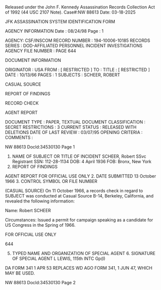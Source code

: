 Released under the John F. Kennedy
Assassination Records Collection Act of
1992 (44 USC 2107 Note). Case#:NW
88613 Date: 03-18-2025

JFK ASSASSINATION SYSTEM
IDENTIFICATION FORM

AGENCY INFORMATION
Date : 08/24/98
Page : 1

AGENCY: CSF/INSCOM
RECORD NUMBER : 194-10006-10185
RECORDS SERIES : DOD-AFFILIATED PERSONNEL INCIDENT INVESTIGATIONS
AGENCY FILE NUMBER : PAGE 644

DOCUMENT INFORMATION

ORIGINATOR : USA
FROM : [ RESTRICTED ]
TO :
TITLE : [ RESTRICTED ]
DATE : 10/13/66
PAGES : 1
SUBJECTS : SCHEER, ROBERT

CASUAL SOURCE

REPORT OF FINDINGS

RECORD CHECK

AGENT REPORT

DOCUMENT TYPE : PAPER, TEXTUAL DOCUMENT
CLASSIFICATION : SECRET
RESTRICTIONS : 3
CURRENT STATUS : RELEASED WITH DELETIONS
DATE OF LAST REVIEW : 03/07/95
OPENING CRITERIA :
COMMENTS :

NW 88613 Docld:34530130 Page 1

1. NAME OF SUBJECT OR TITLE OF INCIDENT
SCHEER, Robert
SSvc Registrant SSN: 112-28-1134
DOB: 4 April 1936
FOB: Bronx, New York
4. REPORT OF FINDINGS

AGENT REPORT
FOR OFFICIAL USE ONLY
2. DATE SUBMITTED
13 October 1966
3. CONTROL SYMBOL OR FILE NUMBER

(CASUAL SOURCE) On 11 October 1966, a records check in regard to
SUBJECT was conducted at Casual Source B-14, Berkeley, California, and revealed
the following information:

Name: Robert SCHEER

Circumstances: Issued a permit for campaign speaking as a
candidate for US Congress in the Spring of
1966.

FOR OFFICIAL USE ONLY

644

5. TYPED NAME AND ORGANIZATION OF SPECIAL AGENT 6. SIGNATURE OF SPECIAL AGENT
L LEWIS, 115th INTC Gp(I)

DA FORM 341
1 APR 53 REPLACES WD AGO FORM 341, 1 JUN 47, WHICH MAY BE USED.

NW 88613 Docld:34530130 Page 2
